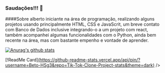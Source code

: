 ### Saudações!!! 👋

####Sobre alberto
iniciante na área de programação, realizando alguns projetos usando principalmente HTML, CSS e JavaScrit, um breve contato com Banco de Dados inclusive integrando-o a um projeto com react, também acompanhei algumas funcionalidades com o Python, ainda bem recente na área, mas com bastante empenho e vontade de aprender.

[![Anurag's github stats](https://github-readme-stats.vercel.app/api?username=Beto-HSg3)](https://github.com/anuraghazra/github-readme-stats)

[!ReadMe Card][(https://github-readme-stats.vercel.app/api/pin/?username=Beto-HSg3&repo=Tik-Tok-Clone-Project-stats&theme=dark)](https://github.com/Beto-HSg3/github-readme-stats) />
